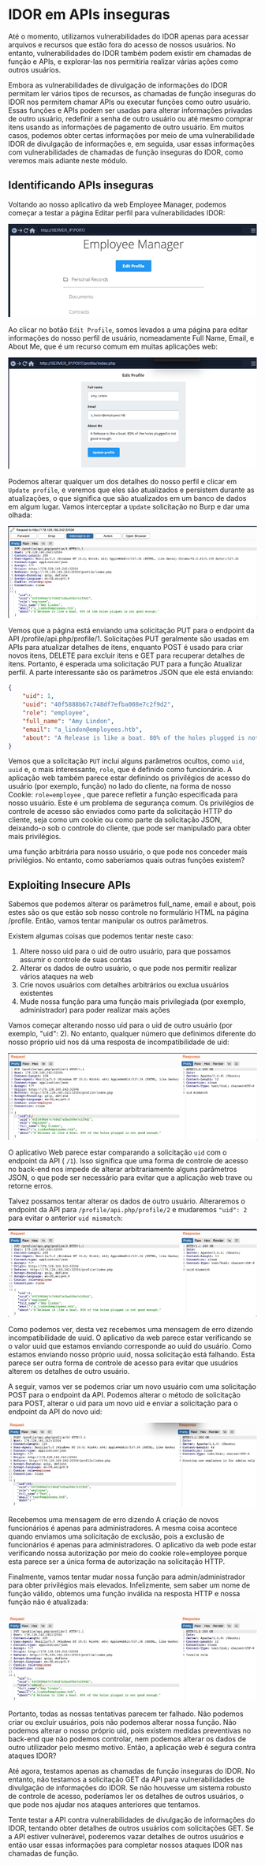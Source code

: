 # IDOR em APIs inseguras

Até o momento, utilizamos vulnerabilidades do IDOR apenas para acessar arquivos e recursos que estão fora do acesso de nossos usuários. No entanto, vulnerabilidades do IDOR também podem existir em chamadas de função e APIs, e explorar-las nos permitiria realizar várias ações como outros usuários.

Embora as vulnerabilidades de divulgação de informações do IDOR permitam ler vários tipos de recursos, as chamadas de função inseguras do IDOR nos permitem chamar APIs ou executar funções como outro usuário. Essas funções e APIs podem ser usadas para alterar informações privadas de outro usuário, redefinir a senha de outro usuário ou até mesmo comprar itens usando as informações de pagamento de outro usuário. Em muitos casos, podemos obter certas informações por meio de uma vulnerabilidade IDOR de divulgação de informações e, em seguida, usar essas informações com vulnerabilidades de chamadas de função inseguras do IDOR, como veremos mais adiante neste módulo.

## Identificando APIs inseguras

Voltando ao nosso aplicativo da web Employee Manager, podemos começar a testar a página Editar perfil para vulnerabilidades IDOR:

![alt text](image-4.png)

Ao clicar no botão ``Edit Profile``, somos levados a uma página para editar informações do nosso perfil de usuário, nomeadamente Full Name, Email, e About Me, que é um recurso comum em muitas aplicações web:

![alt text](image-5.png)

Podemos alterar qualquer um dos detalhes do nosso perfil e clicar em ``Update profile``, e veremos que eles são atualizados e persistem durante as atualizações, o que significa que são atualizados em um banco de dados em algum lugar. Vamos interceptar a ``Update`` solicitação no Burp e dar uma olhada:

![alt text](image-6.png)

Vemos que a página está enviando uma solicitação PUT para o endpoint da API /profile/api.php/profile/1. Solicitações PUT geralmente são usadas em APIs para atualizar detalhes de itens, enquanto POST é usado para criar novos itens, DELETE para excluir itens e GET para recuperar detalhes de itens. Portanto, é esperada uma solicitação PUT para a função Atualizar perfil. A parte interessante são os parâmetros JSON que ele está enviando:

```json
{
    "uid": 1,
    "uuid": "40f5888b67c748df7efba008e7c2f9d2",
    "role": "employee",
    "full_name": "Amy Lindon",
    "email": "a_lindon@employees.htb",
    "about": "A Release is like a boat. 80% of the holes plugged is not good enough."
}
```

Vemos que a solicitação ``PUT`` inclui alguns parâmetros ocultos, como ``uid``, ``uuid`` e, o mais interessante, ``role``, que é definido como funcionário. A aplicação web também parece estar definindo os privilégios de acesso do usuário (por exemplo, função) no lado do cliente, na forma de nosso Cookie: ``role=employee`` , que parece refletir a função especificada para nosso usuário. Este é um problema de segurança comum. Os privilégios de controle de acesso são enviados como parte da solicitação HTTP do cliente, seja como um cookie ou como parte da solicitação JSON, deixando-o sob o controle do cliente, que pode ser manipulado para obter mais privilégios.

uma função arbitrária para nosso usuário, o que pode nos conceder mais privilégios. No entanto, como saberíamos quais outras funções existem?

## Exploiting Insecure APIs

Sabemos que podemos alterar os parâmetros full_name, email e about, pois estes são os que estão sob nosso controle no formulário HTML na página /profile. Então, vamos tentar manipular os outros parâmetros.

Existem algumas coisas que podemos tentar neste caso:

1. Altere nosso uid para o uid de outro usuário, para que possamos assumir o controle de suas contas
2. Alterar os dados de outro usuário, o que pode nos permitir realizar vários ataques na web
3. Crie novos usuários com detalhes arbitrários ou exclua usuários existentes
4. Mude nossa função para uma função mais privilegiada (por exemplo, administrador) para poder realizar mais ações

Vamos começar alterando nosso uid para o uid de outro usuário (por exemplo, "uid": 2). No entanto, qualquer número que definimos diferente do nosso próprio uid nos dá uma resposta de incompatibilidade de uid:

![alt text](image-7.png)

O aplicativo Web parece estar comparando a solicitação ``uid`` com o endpoint da API ( ``/1``). Isso significa que uma forma de controle de acesso no back-end nos impede de alterar arbitrariamente alguns parâmetros JSON, o que pode ser necessário para evitar que a aplicação web trave ou retorne erros.

Talvez possamos tentar alterar os dados de outro usuário. Alteraremos o endpoint da API para ``/profile/api.php/profile/2`` e mudaremos ``"uid": 2`` para evitar o anterior ``uid mismatch``:

![alt text](image-8.png)

Como podemos ver, desta vez recebemos uma mensagem de erro dizendo incompatibilidade de uuid. O aplicativo da web parece estar verificando se o valor uuid que estamos enviando corresponde ao uuid do usuário. Como estamos enviando nosso próprio uuid, nossa solicitação está falhando. Esta parece ser outra forma de controle de acesso para evitar que usuários alterem os detalhes de outro usuário.

A seguir, vamos ver se podemos criar um novo usuário com uma solicitação POST para o endpoint da API. Podemos alterar o método de solicitação para POST, alterar o uid para um novo uid e enviar a solicitação para o endpoint da API do novo uid:

![alt text](image-9.png)

Recebemos uma mensagem de erro dizendo A criação de novos funcionários é apenas para administradores. A mesma coisa acontece quando enviamos uma solicitação de exclusão, pois a exclusão de funcionários é apenas para administradores. O aplicativo da web pode estar verificando nossa autorização por meio do cookie role=employee porque esta parece ser a única forma de autorização na solicitação HTTP.

Finalmente, vamos tentar mudar nossa função para admin/administrador para obter privilégios mais elevados. Infelizmente, sem saber um nome de função válido, obtemos uma função inválida na resposta HTTP e nossa função não é atualizada:

![alt text](image-10.png)

Portanto, todas as nossas tentativas parecem ter falhado. Não podemos criar ou excluir usuários, pois não podemos alterar nossa função. Não podemos alterar o nosso próprio uid, pois existem medidas preventivas no back-end que não podemos controlar, nem podemos alterar os dados de outro utilizador pelo mesmo motivo. Então, a aplicação web é segura contra ataques IDOR?

Até agora, testamos apenas as chamadas de função inseguras do IDOR. No entanto, não testamos a solicitação GET da API para vulnerabilidades de divulgação de informações do IDOR. Se não houvesse um sistema robusto de controle de acesso, poderíamos ler os detalhes de outros usuários, o que pode nos ajudar nos ataques anteriores que tentamos.

Tente testar a API contra vulnerabilidades de divulgação de informações do IDOR, tentando obter detalhes de outros usuários com solicitações GET. Se a API estiver vulnerável, poderemos vazar detalhes de outros usuários e então usar essas informações para completar nossos ataques IDOR nas chamadas de função.
